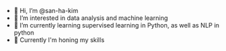 - 👋 Hi, I’m @san-ha-kim
- 👀 I’m interested in data analysis and machine learning
- 🌱 I’m currently learning supervised learning in Python, as well as NLP in python
- 💞️ Currently I'm honing my skills

<!---
san-ha-kim/san-ha-kim is a ✨ special ✨ repository because its `README.md` (this file) appears on your GitHub profile.
You can click the Preview link to take a look at your changes.
--->
